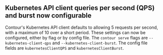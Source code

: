 ## Kubernetes API client queries per second (QPS) and burst now configurable

Contour's Kubernetes API client defaults to allowing 5 requests per second, with a maximum of 10 over a short period.
These settings can now be configured, either by flag or by config file.
The `contour serve` flags are `--kubernetes-client-qps` and `--kubernetes-client-burst`.
The config file fields are `kubernetesClientQPS` and `kubernetesClientBurst`.